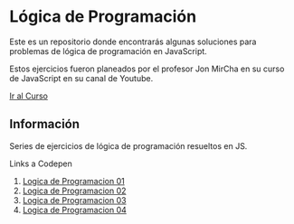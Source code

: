 # Lógica de Programación
Este es un repositorio donde encontrarás algunas soluciones para problemas de lógica de programación en JavaScript.

Estos ejercicios fueron planeados por el profesor Jon MirCha en su curso de JavaScript en su canal de Youtube.

[Ir al Curso](https://www.youtube.com/watch?v=2SetvwBV-SU&list=PLvq-jIkSeTUZ6QgYYO3MwG9EMqC-KoLXA)

## Información
Series de ejercicios de lógica de programación resueltos en JS.

Links a Codepen

1. [Logica de Programacion 01](https://codepen.io/Kreator1997/pen/mdPPVdN)
2. [Logica de Programacion 02](https://codepen.io/Kreator1997/pen/yLOJrGz)
3. [Logica de Programacion 03](https://codepen.io/Kreator1997/pen/zYqKrPp)
4. [Logica de Programacion 04](https://codepen.io/Kreator1997/pen/eYZBdGB)